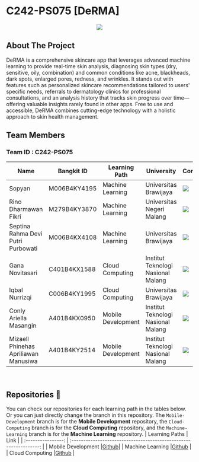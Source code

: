 # C242-PS075 [DeRMA]

<p align="center">
  <img src="https://drive.google.com/file/d/1WAc1HTmZ1rk3iyUuQFNPt8rBXcCfHyIq/view?usp=drive_link", width="" height="">
</p>


## About The Project

DeRMA is a comprehensive skincare app that leverages advanced machine learning to provide real-time skin analysis, diagnosing skin types (dry, sensitive, oily, combination) and common conditions like acne, blackheads, dark spots, enlarged pores, redness, and wrinkles. It stands out with features such as personalized skincare recommendations tailored to users' specific needs, referrals to dermatology clinics for professional consultations, and an analysis history that tracks skin progress over time—offering valuable insights rarely found in other apps. Free to use and accessible, DeRMA combines cutting-edge technology with a holistic approach to skin health management.

## Team Members

### Team ID : C242-PS075  

| Name                                   | Bangkit ID   | Learning Path        | University                          | Contact                                                                                                                                                                                           |
| -------------------------------------- | ------------ | ------------------   | ----------------------------------  | --------------------------------------------------------------------------------------------------------------------------------------------------------------------------------------------------- |
| Sopyan                                 | M006B4KY4195 | Machine Learning     | Universitas Brawijaya               | <a href="https://www.linkedin.com/in/sopyaannn"><img src="https://img.shields.io/badge/LinkedIn-0077B5?style=for-the-badge&logo=linkedin&logoColor=white" /></a>                            |
| Rino Dharmawan Fikri                   | M279B4KY3870 | Machine Learning     | Universitas Negeri Malang           | <a href="https://www.linkedin.com/in/rino-dharmawan-fikri-815778289"><img src="https://img.shields.io/badge/LinkedIn-0077B5?style=for-the-badge&logo=linkedin&logoColor=white" /></a>                            |
| Septina Rahma Devi Putri Purbowati     | M006B4KX4108 | Machine Learning     | Universitas Brawijaya               | <a href="https://www.linkedin.com/in/septianarahmadevi"><img src="https://img.shields.io/badge/LinkedIn-0077B5?style=for-the-badge&logo=linkedin&logoColor=white" /></a> |
| Gana Novitasari                        | C401B4KX1588 | Cloud Computing      | Institut Teknologi Nasional Malang  | <a href="https://www.linkedin.com/in/gana-novitasari-841b682a0"><img src="https://img.shields.io/badge/LinkedIn-0077B5?style=for-the-badge&logo=linkedin&logoColor=white" /></a>                            |
| Iqbal Nurrizqi                         | C006B4KY1995 | Cloud Computing      | Universitas Brawijaya               | <a href="https://www.linkedin.com/in/iqbal-nurrizqi"><img src="https://img.shields.io/badge/LinkedIn-0077B5?style=for-the-badge&logo=linkedin&logoColor=white" /></a>                            |
| Conly Ariella Masangin                 | A401B4KX0950 | Mobile Development   | Institut Teknologi Nasional Malang  | <a href="https://www.linkedin.com/in/conly-ariella23"><img src="https://img.shields.io/badge/LinkedIn-0077B5?style=for-the-badge&logo=linkedin&logoColor=white" /></a>                            |
| Mizaell Phinehas Apriliawan Manusiwa   | A401B4KY2514 | Mobile Development   | Institut Teknologi Nasional Malang  | <a href="https://www.linkedin.com/in/mizaell-tech"><img src="https://img.shields.io/badge/LinkedIn-0077B5?style=for-the-badge&logo=linkedin&logoColor=white" /></a>                            |

<br>

## Repositories 📁
You can check our repositories for each learning path in the tables below. Or you can just directly change the branch in this repository. The `Mobile-Development` branch is for the **Mobile Development** repository, the `Cloud-Computing` branch is for the **Cloud Computing** repository, and the `Machine-Learning` branch is for the **Machine Learning** repository.
|   Learning Paths   |                                Link                                |
| :----------------: | :----------------------------------------------------------------: |
| Mobile Development |[Github](https://github.com/iqbalnurrizqi/Bangkit-Capstone/tree/Mobile-Development)|
|  Machine Learning  |[Github](https://github.com/iqbalnurrizqi/Bangkit-Capstone/tree/Machine-Learning)  |
|   Cloud Computing  |[Github](https://github.com/iqbalnurrizqi/Bangkit-Capstone/tree/Cloud-Computing)   |
